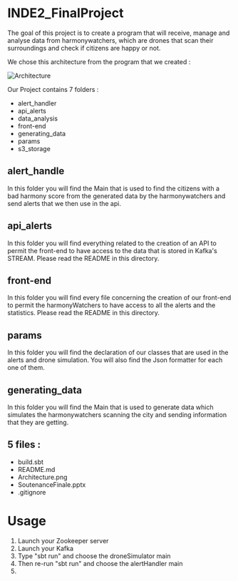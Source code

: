 # INDE2_FinalProject

The goal of this project is to create a program that will receive, manage and analyse data from harmonywatchers, which are drones that scan their surroundings and check if citizens are happy or not.

We chose this architecture from the program that we created :

![Architecture](https://github.com/Exared/INDE2_FinalProject/assets/89941855/5f26f93b-c75b-4019-bfb8-1f97e217413f)


Our Project contains 7 folders :
- alert_handler
- api_alerts
- data_analysis
- front-end
- generating_data
- params
- s3_storage

## alert_handle
In this folder you will find the Main that is used to find the citizens with a bad harmony score from the generated data by the harmonywatchers and send alerts that we then use in the api.

## api_alerts
In this folder you will find everything related to the creation of an API to permit the front-end to have access to the data that is stored in Kafka's STREAM. Please read the README in this directory.
    
## front-end
In this folder you will find every file concerning the creation of our front-end to permit the harmonyWatchers to have access to all the alerts and the statistics. Please read the README in this directory.

## params
In this folder you will find the declaration of our classes that are used in the alerts and drone simulation. You will also find the Json formatter for each one of them.

## generating_data
In this folder you will find the Main that is used to generate data which simulates the harmonywatchers scanning the city and sending information that they are getting.
    
## 5 files :
- build.sbt
- README.md
- Architecture.png
- SoutenanceFinale.pptx
- .gitignore

# Usage

1. Launch your Zookeeper server
2. Launch your Kafka
3. Type "sbt run" and choose the droneSimulator main
4. Then re-run "sbt run" and choose the alertHandler main
5. 
